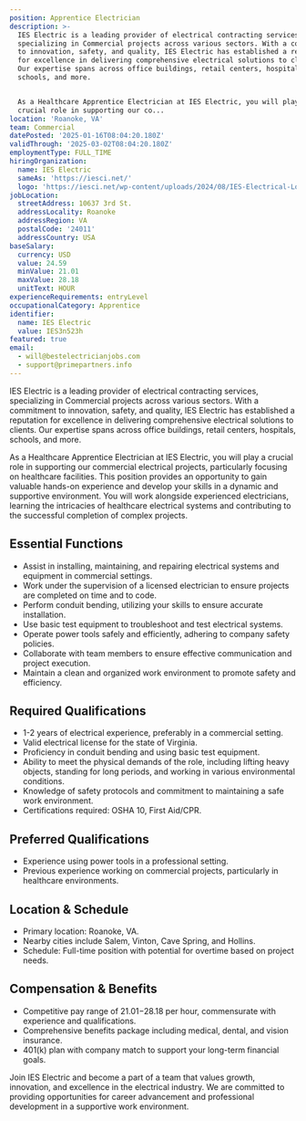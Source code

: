 ```yaml
---
position: Apprentice Electrician
description: >-
  IES Electric is a leading provider of electrical contracting services,
  specializing in Commercial projects across various sectors. With a commitment
  to innovation, safety, and quality, IES Electric has established a reputation
  for excellence in delivering comprehensive electrical solutions to clients.
  Our expertise spans across office buildings, retail centers, hospitals,
  schools, and more.


  As a Healthcare Apprentice Electrician at IES Electric, you will play a
  crucial role in supporting our co...
location: 'Roanoke, VA'
team: Commercial
datePosted: '2025-01-16T08:04:20.180Z'
validThrough: '2025-03-02T08:04:20.180Z'
employmentType: FULL_TIME
hiringOrganization:
  name: IES Electric
  sameAs: 'https://iesci.net/'
  logo: 'https://iesci.net/wp-content/uploads/2024/08/IES-Electrical-Logo-color.png'
jobLocation:
  streetAddress: 10637 3rd St.
  addressLocality: Roanoke
  addressRegion: VA
  postalCode: '24011'
  addressCountry: USA
baseSalary:
  currency: USD
  value: 24.59
  minValue: 21.01
  maxValue: 28.18
  unitText: HOUR
experienceRequirements: entryLevel
occupationalCategory: Apprentice
identifier:
  name: IES Electric
  value: IES3n523h
featured: true
email:
  - will@bestelectricianjobs.com
  - support@primepartners.info
---
```




IES Electric is a leading provider of electrical contracting services, specializing in Commercial projects across various sectors. With a commitment to innovation, safety, and quality, IES Electric has established a reputation for excellence in delivering comprehensive electrical solutions to clients. Our expertise spans across office buildings, retail centers, hospitals, schools, and more.

As a Healthcare Apprentice Electrician at IES Electric, you will play a crucial role in supporting our commercial electrical projects, particularly focusing on healthcare facilities. This position provides an opportunity to gain valuable hands-on experience and develop your skills in a dynamic and supportive environment. You will work alongside experienced electricians, learning the intricacies of healthcare electrical systems and contributing to the successful completion of complex projects.

## Essential Functions
- Assist in installing, maintaining, and repairing electrical systems and equipment in commercial settings.
- Work under the supervision of a licensed electrician to ensure projects are completed on time and to code.
- Perform conduit bending, utilizing your skills to ensure accurate installation.
- Use basic test equipment to troubleshoot and test electrical systems.
- Operate power tools safely and efficiently, adhering to company safety policies.
- Collaborate with team members to ensure effective communication and project execution.
- Maintain a clean and organized work environment to promote safety and efficiency.

## Required Qualifications
- 1-2 years of electrical experience, preferably in a commercial setting.
- Valid electrical license for the state of Virginia.
- Proficiency in conduit bending and using basic test equipment.
- Ability to meet the physical demands of the role, including lifting heavy objects, standing for long periods, and working in various environmental conditions.
- Knowledge of safety protocols and commitment to maintaining a safe work environment.
- Certifications required: OSHA 10, First Aid/CPR.

## Preferred Qualifications
- Experience using power tools in a professional setting.
- Previous experience working on commercial projects, particularly in healthcare environments.

## Location & Schedule
- Primary location: Roanoke, VA.
- Nearby cities include Salem, Vinton, Cave Spring, and Hollins.
- Schedule: Full-time position with potential for overtime based on project needs.

## Compensation & Benefits
- Competitive pay range of $21.01-$28.18 per hour, commensurate with experience and qualifications.
- Comprehensive benefits package including medical, dental, and vision insurance.
- 401(k) plan with company match to support your long-term financial goals.

Join IES Electric and become a part of a team that values growth, innovation, and excellence in the electrical industry. We are committed to providing opportunities for career advancement and professional development in a supportive work environment.
